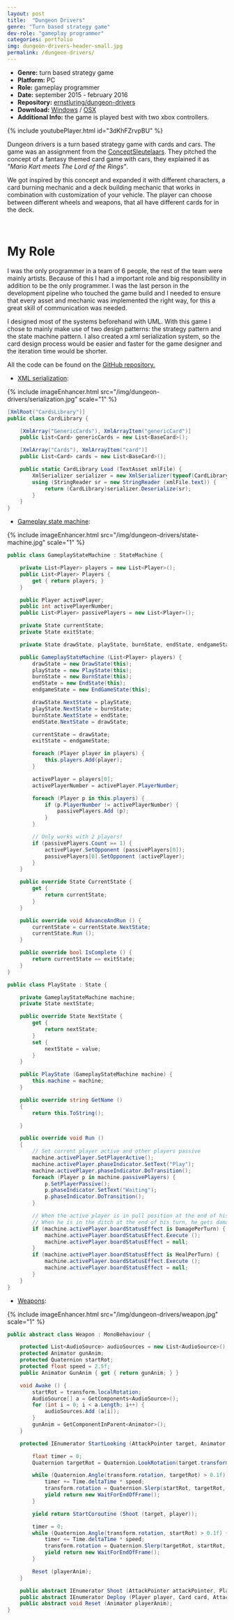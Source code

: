 ```yaml
---
layout: post
title:  "Dungeon Drivers"
genre: "Turn based strategy game"
dev-role: "gameplay programmer"
categories: portfolio
img: dungeon-drivers-header-small.jpg
permalink: /dungeon-drivers/
---
```

* __Genre:__ turn based strategy game
* __Platform:__ PC
* __Role:__ gameplay programmer
* __Date:__ september 2015 - february 2016
* __Repository:__ [ernstluring/dungeon-drivers][github]
* __Download:__ [Windows][windowsBuild] / [OSX][osxBuild]
* __Additional Info:__ the game is played best with two xbox controllers.

{% include youtubePlayer.html id="3dKhFZrvpBU" %}

Dungeon drivers is a turn based strategy game with cards and cars.
The game was an assignment from the [ConceptSleutelaars][conceptsleutelaars]. They pitched the concept of a fantasy themed card game with cars, they explained it as *"Mario Kart meets The Lord of the Rings"*.

We got inspired by this concept and expanded it with different characters, a card burning mechanic and a deck building mechanic that works in combination with customization of your vehicle. The player can choose between different wheels and weapons, that all have different cards for in the deck.

<br />

# My Role

I was the only programmer in a team of 6 people, the rest of the team were mainly artists. Because of this I had a important role and big responsibility in addition to be the only programmer. I was the last person in the development pipeline who touched the game build and I needed to ensure that every asset and mechanic was implemented the right way, for this a great skill of communication was needed.

I designed most of the systems beforehand with UML. With this game I chose to mainly make use of two design patterns: the strategy pattern and the state machine pattern. I also created a xml serialization system, so the card design process would be easier and faster for the game designer and the iteration time would be shorter.

All the code can be found on the [GitHub repository.][github]

* [XML serialization][cardsystem]:

{% include imageEnhancer.html src="/img/dungeon-drivers/serialization.jpg" scale="1" %}

~~~ csharp
[XmlRoot("CardsLibrary")]
public class CardLibrary {

	[XmlArray("GenericCards"), XmlArrayItem("genericCard")]
	public List<Card> genericCards = new List<BaseCard>();

	[XmlArray("Cards"), XmlArrayItem("card")]
	public List<Card> cards = new List<BaseCard>();

	public static CardLibrary Load (TextAsset xmlFile) {
		XmlSerializer serializer = new XmlSerializer(typeof(CardLibrary));
		using (StringReader sr = new StringReader (xmlFile.text)) {
			return (CardLibrary)serializer.Deserialize(sr);
		}
	}
}
~~~



* [Gameplay state machine][gameplayStateMachine]:

{% include imageEnhancer.html src="/img/dungeon-drivers/state-machine.jpg" scale="1" %}

~~~ csharp
public class GameplayStateMachine : StateMachine {

	private List<Player> players = new List<Player>();
	public List<Player> Players {
		get { return players; }
	}

	public Player activePlayer;
	public int activePlayerNumber;
	public List<Player> passivePlayers = new List<Player>();

	private State currentState;
	private State exitState;

	private State drawState, playState, burnState, endState, endgameState;

	public GameplayStateMachine (List<Player> players) {
		drawState = new DrawState(this);
		playState = new PlayState(this);
		burnState = new BurnState(this);
		endState = new EndState(this);
		endgameState = new EndGameState(this);

		drawState.NextState = playState;
		playState.NextState = burnState;
		burnState.NextState = endState;
		endState.NextState = drawState;

		currentState = drawState;
		exitState = endgameState;

		foreach (Player player in players) {
			this.players.Add(player);
		}

		activePlayer = players[0];
		activePlayerNumber = activePlayer.PlayerNumber;

		foreach (Player p in this.players) {
			if (p.PlayerNumber != activePlayerNumber) {
				passivePlayers.Add (p);
			}
		}

		// Only works with 2 players!
		if (passivePlayers.Count == 1) {
			activePlayer.SetOpponent (passivePlayers[0]);
			passivePlayers[0].SetOpponent (activePlayer);
		}
	}

	public override State CurrentState {
		get {
			return currentState;
		}
	}

	public override void AdvanceAndRun () {
		currentState = currentState.NextState;
		currentState.Run ();
	}

	public override bool IsComplete () {
		return currentState == exitState;
	}
}
~~~

~~~ csharp
public class PlayState : State {

	private GameplayStateMachine machine;
	private State nextState;

	public override State NextState {
		get {
			return nextState;
		}
		set {
			nextState = value;
		}
	}

	public PlayState (GameplayStateMachine machine) {
		this.machine = machine;
	}

	public override string GetName ()
	{
		return this.ToString();

	}

	public override void Run ()
	{
		// Set current player active and other players passive
		machine.activePlayer.SetPlayerActive();
		machine.activePlayer.phaseIndicator.SetText("Play");
		machine.activePlayer.phaseIndicator.DoTransition();
		foreach (Player p in machine.passivePlayers) {
			p.SetPlayerPassive();
			p.phaseIndicator.SetText("Waiting");
			p.phaseIndicator.DoTransition();
		}

		// When the active player is in pull position at the end of his turn, he gets health.
		// When he is in the ditch at the end of his turn, he gets damage
		if (machine.activePlayer.boardStatusEffect is DamagePerTurn) {
			machine.activePlayer.boardStatusEffect.Execute ();
			machine.activePlayer.boardStatusEffect = null;
		}
		if (machine.activePlayer.boardStatusEffect is HealPerTurn) {
			machine.activePlayer.boardStatusEffect.Execute ();
			machine.activePlayer.boardStatusEffect = null;
		}
	}
}
~~~

* [Weapons][weaponSystem]:

{% include imageEnhancer.html src="/img/dungeon-drivers/weapon.jpg" scale="1" %}

~~~ csharp
public abstract class Weapon : MonoBehaviour {

	protected List<AudioSource> audioSources = new List<AudioSource>();
	protected Animator gunAnim;
	protected Quaternion startRot;
	protected float speed = 2.5f;
	public Animator GunAnim { get { return gunAnim; } }

	void Awake () {
		startRot = transform.localRotation;
		AudioSource[] a = GetComponents<AudioSource>();
		for (int i = 0; i < a.Length; i++) {
			audioSources.Add (a[i]);
		}
		gunAnim = GetComponentInParent<Animator>();
	}

	protected IEnumerator StartLooking (AttackPointer target, Animator playerAnim, Player player) {

		float timer = 0;
		Quaternion targetRot = Quaternion.LookRotation(target.transform.position - transform.position);

		while (Quaternion.Angle(transform.rotation, targetRot) > 0.1f) {
			timer += Time.deltaTime * speed;
			transform.rotation = Quaternion.Slerp(startRot, targetRot, timer);
			yield return new WaitForEndOfFrame();
		}

		yield return StartCoroutine (Shoot (target, player));

		timer = 0;
		while (Quaternion.Angle(transform.rotation, startRot) > 0.1f) {
			timer += Time.deltaTime * speed;
			transform.rotation = Quaternion.Slerp(targetRot, startRot, timer);
			yield return new WaitForEndOfFrame();
		}

		Reset (playerAnim);
	}

	public abstract IEnumerator Shoot (AttackPointer attackPointer, Player player);
	public abstract IEnumerator Deploy (Player player, Card card, AttackPointer attackPointer, Player opponent);
	public abstract void Reset (Animator playerAnim);
}
~~~

[weaponSystem]: https://github.com/ernstluring/dungeon-drivers/tree/master/Scripts/Gameplay/Weapons
[gameplayStateMachine]: https://github.com/ernstluring/dungeon-drivers/tree/master/Scripts/Framework/TurnBased
[cardsystem]:https://github.com/ernstluring/dungeon-drivers/tree/master/Scripts/Framework/CardSystem
[windowsBuild]: https://drive.google.com/file/d/0B-0-Rr7MTDqgaWNURmpjM2tNQlk/view?usp=sharing
[osxBuild]: https://drive.google.com/file/d/0B-0-Rr7MTDqgRXlyTGFQVFBJQVU/view?usp=sharing
[conceptsleutelaars]: www.conceptsleutelaars.nl
[github]: https://github.com/ernstluring/dungeon-drivers
